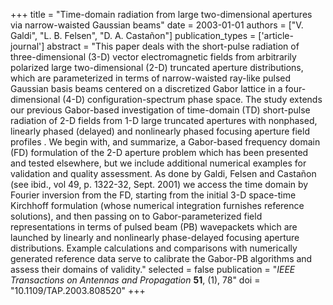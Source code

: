 +++
title = "Time-domain radiation from large two-dimensional apertures via narrow-waisted Gaussian beams"
date = 2003-01-01
authors = ["V. Galdi", "L. B. Felsen", "D. A. Castañon"]
publication_types = ['article-journal']
abstract = "This paper deals with the short-pulse radiation of three-dimensional (3-D) vector electromagnetic fields from arbitrarily polarized large two-dimensional (2-D) truncated aperture distributions, which are parameterized in terms of narrow-waisted ray-like pulsed Gaussian basis beams centered on a discretized Gabor lattice in a four-dimensional (4-D) configuration-spectrum phase space. The study extends our previous Gabor-based investigation of time-domain (TD) short-pulse radiation of 2-D fields from 1-D large truncated apertures with nonphased, linearly phased (delayed) and nonlinearly phased focusing aperture field profiles . We begin with, and summarize, a Gabor-based frequency domain (FD) formulation of the 2-D aperture problem which has been presented and tested elsewhere, but we include additional numerical examples for validation and quality assessment. As done by Galdi, Felsen and Castañon (see ibid., vol 49, p. 1322-32, Sept. 2001) we access the time domain by Fourier inversion from the FD, starting from the initial 3-D space-time Kirchhoff formulation (whose numerical integration furnishes reference solutions), and then passing on to Gabor-parameterized field representations in terms of pulsed beam (PB) wavepackets which are launched by linearly and nonlinearly phase-delayed focusing aperture distributions. Example calculations and comparisons with numerically generated reference data serve to calibrate the Gabor-PB algorithms and assess their domains of validity."
selected = false
publication = "*IEEE Transactions on Antennas and Propagation* **51**, (1), 78"
doi = "10.1109/TAP.2003.808520"
+++
